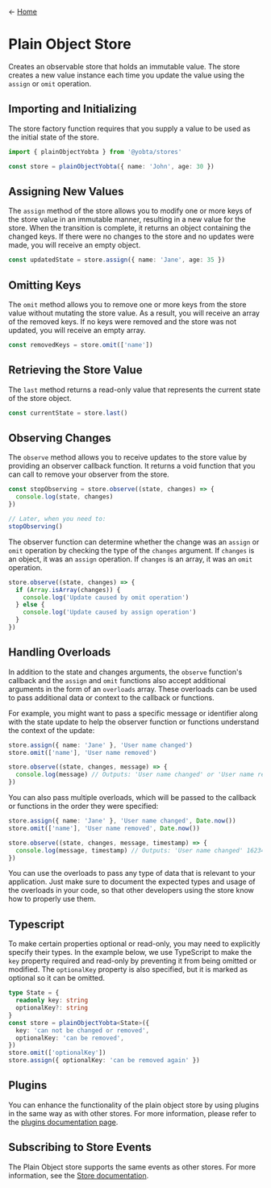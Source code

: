 &larr; [Home](../../../README.md)

# Plain Object Store

Creates an observable store that holds an immutable value. The store creates a new value instance each time you update the value using the `assign` or `omit` operation.

## Importing and Initializing

The store factory function requires that you supply a value to be used as the initial state of the store.

```ts
import { plainObjectYobta } from '@yobta/stores'

const store = plainObjectYobta({ name: 'John', age: 30 })
```

## Assigning New Values

The `assign` method of the store allows you to modify one or more keys of the store value in an immutable manner, resulting in a new value for the store. When the transition is complete, it returns an object containing the changed keys. If there were no changes to the store and no updates were made, you will receive an empty object.

```ts
const updatedState = store.assign({ name: 'Jane', age: 35 })
```

## Omitting Keys

The `omit` method allows you to remove one or more keys from the store value without mutating the store value. As a result, you will receive an array of the removed keys. If no keys were removed and the store was not updated, you will receive an empty array.

```ts
const removedKeys = store.omit(['name'])
```

## Retrieving the Store Value

The `last` method returns a read-only value that represents the current state of the store object.

```ts
const currentState = store.last()
```

## Observing Changes

The `observe` method allows you to receive updates to the store value by providing an observer callback function. It returns a void function that you can call to remove your observer from the store.

```ts
const stopObserving = store.observe((state, changes) => {
  console.log(state, changes)
})

// Later, when you need to:
stopObserving()
```

The observer function can determine whether the change was an `assign` or `omit` operation by checking the type of the `changes` argument. If `changes` is an object, it was an `assign` operation. If `changes` is an array, it was an `omit` operation.

```ts
store.observe((state, changes) => {
  if (Array.isArray(changes)) {
    console.log('Update caused by omit operation')
  } else {
    console.log('Update caused by assign operation')
  }
})
```

## Handling Overloads

In addition to the state and changes arguments, the `observe` function's callback and the `assign` and `omit` functions also accept additional arguments in the form of an `overloads` array. These overloads can be used to pass additional data or context to the callback or functions.

For example, you might want to pass a specific message or identifier along with the state update to help the observer function or functions understand the context of the update:

```ts
store.assign({ name: 'Jane' }, 'User name changed')
store.omit(['name'], 'User name removed')

store.observe((state, changes, message) => {
  console.log(message) // Outputs: 'User name changed' or 'User name removed'
})
```

You can also pass multiple overloads, which will be passed to the callback or functions in the order they were specified:

```ts
store.assign({ name: 'Jane' }, 'User name changed', Date.now())
store.omit(['name'], 'User name removed', Date.now())

store.observe((state, changes, message, timestamp) => {
  console.log(message, timestamp) // Outputs: 'User name changed' 1623478213441 or 'User name removed' 1623478213441
})
```

You can use the overloads to pass any type of data that is relevant to your application. Just make sure to document the expected types and usage of the overloads in your code, so that other developers using the store know how to properly use them.

## Typescript

To make certain properties optional or read-only, you may need to explicitly specify their types. In the example below, we use TypeScript to make the `key` property required and read-only by preventing it from being omitted or modified. The `optionalKey` property is also specified, but it is marked as optional so it can be omitted.

```ts
type State = {
  readonly key: string
  optionalKey?: string
}
const store = plainObjectYobta<State>({
  key: 'can not be changed or removed',
  optionalKey: 'can be removed',
})
store.omit(['optionalKey'])
store.assign({ optionalKey: 'can be removed again' })
```

## Plugins

You can enhance the functionality of the plain object store by using plugins in the same way as with other stores. For more information, please refer to the [plugins documentation page](../../plugins/index.md).

## Subscribing to Store Events

The Plain Object store supports the same events as other stores. For more information, see the [Store documentation](../storeYobta/index.md).
